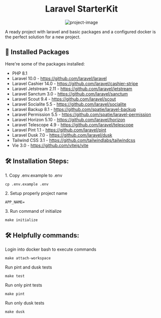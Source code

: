 <h1 align="center" id="title">Laravel StarterKit</h1>

<p align="center"><img src="https://socialify.git.ci/szpasu/laravel-starterkit/image?description=1&amp;font=Source%20Code%20Pro&amp;forks=1&amp;issues=1&amp;language=1&amp;name=1&amp;owner=1&amp;pattern=Circuit%20Board&amp;stargazers=1&amp;theme=Dark" alt="project-image"></p>

<p id="description">A ready project with laravel and basic packages and a configured docker is the perfect solution for a new project.</p>

<h2>🧐 Installed Packages</h2>

Here're some of the packages installed:

- PHP 8.1
- Laravel 10.0 - https://github.com/laravel/laravel
- Laravel Cashier 14.0 - https://github.com/laravel/cashier-stripe
- Laravel Jetstream 2.11 - https://github.com/laravel/jetstream
- Laravel Sanctum 3.0 - https://github.com/laravel/sanctum
- Laravel Scout 9.4 - https://github.com/laravel/scout
- Laravel Socialite 5.5 - https://github.com/laravel/socialite
- Laravel Backup 8.1 - https://github.com/spatie/laravel-backup
- Laravel Permission 5.5 - https://github.com/spatie/laravel-permission
- Laravel Horizon 5.10 - https://github.com/laravel/horizon
- Laravel Telescope 4.9 - https://github.com/laravel/telescope
- Laravel Pint 1.1 - https://github.com/laravel/pint
- Laravel Dusk 7.0 - https://github.com/laravel/dusk
- Tailwind CSS 3.1 - https://github.com/tailwindlabs/tailwindcss
- Vie 3.0 - https://github.com/vitejs/vite

<h2>🛠️ Installation Steps:</h2>

<p>1. Copy .env.example to .env</p>

```
cp .env.example .env
```

<p>2. Setup properly project name</p>

```
APP_NAME=
```

<p>3. Run command of initialize</p>

```
make initialize
```

<h2>🛠️ Helpfully commands:</h2>

<p>Login into docker bash to execute commands</p>

```
make attach-workspace
```

<p>Run pint and dusk tests</p>

```
make test
```

<p>Run only pint tests</p>

```
make pint
```

<p>Run only dusk tests</p>

```
make dusk
```
